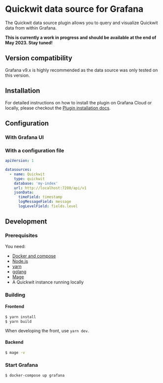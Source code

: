 # Quickwit data source for Grafana

The Quickwit data source plugin allows you to query and visualize Quickwit data from within Grafana.

**This is currently a work in progress and should be available at the end of May 2023. Stay tuned!**

## Version compatibility

Grafana v9.x is highly recommended as the data source was only tested on this version.

## Installation

For detailed instructions on how to install the plugin on Grafana Cloud or locally, please checkout the [Plugin installation docs](https://grafana.com/docs/grafana/latest/administration/plugin-management/).


## Configuration

### With Grafana UI

### With a configuration file


```yaml
apiVersion: 1

datasources:
  - name: Quickwit
    type: quickwit
    database: 'my-index'
    url: http://localhost:7280/api/v1
    jsonData:
      timeField: timestamp
      logMessageField: message
      logLevelField: fields.level
```

## Development

### Prerequisites

You need:
- [Docker and compose](https://docs.docker.com/compose/install/)
- [Node.js](https://nodejs.org/en/download)
- [yarn](https://classic.yarnpkg.com/lang/en/docs/install/#mac-stable)
- [golang](https://go.dev/doc/install)
- [Mage](https://magefile.org/)
- A Quickwit instance running locally

### Building

#### Frontend

```bash
$ yarn install
$ yarn build
```

When developing the front, use `yarn dev`.

#### Backend

```bash
$ mage -v
```

### Start Grafana
  
```bash
$ docker-compose up grafana
```
